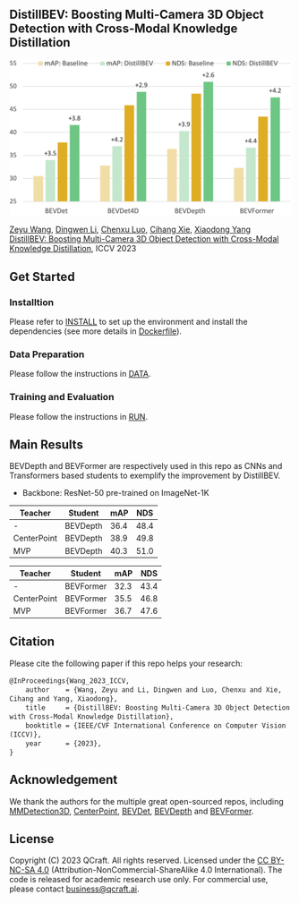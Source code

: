 ## DistillBEV: Boosting Multi-Camera 3D Object Detection with Cross-Modal Knowledge Distillation
<p align='left'>
  <img src='docs/teaser.png' width='690'/>
</p>

[Zeyu Wang](https://zw615.github.io/), [Dingwen Li](https://sites.google.com/site/dingwenli93), [Chenxu Luo](https://chenxuluo.github.io/), [Cihang Xie](https://cihangxie.github.io/), [Xiaodong Yang](https://xiaodongyang.org/) <br>
[DistillBEV: Boosting Multi-Camera 3D Object Detection with Cross-Modal Knowledge Distillation](https://arxiv.org/pdf/2309.15109.pdf), ICCV 2023 <br>

## Get Started

### Installtion
Please refer to [INSTALL](docs/INSTALL.md) to set up the environment and install the dependencies (see more details in [Dockerfile](docker/Dockerfile)).

### Data Preparation
Please follow the instructions in [DATA](docs/DATA.md).

### Training and Evaluation
Please follow the instructions in [RUN](docs/RUN.md).

## Main Results

BEVDepth and BEVFormer are respectively used in this repo as CNNs and Transformers based students to exemplify the improvement by DistillBEV. 

* Backbone: ResNet-50 pre-trained on ImageNet-1K 

| Teacher | Student | mAP | NDS |
| ------- | ------- | --- | --- |
| - | BEVDepth | 36.4	| 48.4 |
| CenterPoint | BEVDepth | 38.9	| 49.8 |
| MVP | BEVDepth | 40.3	| 51.0 |

| Teacher | Student | mAP | NDS |
| ------- | ------- | --- | --- |
| - | BEVFormer | 32.3 | 43.4 |
| CenterPoint | BEVFormer | 35.5 | 46.8 |
| MVP | BEVFormer | 36.7 | 47.6 |

## Citation
Please cite the following paper if this repo helps your research: <br>
```
@InProceedings{Wang_2023_ICCV,
    author    = {Wang, Zeyu and Li, Dingwen and Luo, Chenxu and Xie, Cihang and Yang, Xiaodong},
    title     = {DistillBEV: Boosting Multi-Camera 3D Object Detection with Cross-Modal Knowledge Distillation},
    booktitle = {IEEE/CVF International Conference on Computer Vision (ICCV)},
    year      = {2023},
}
```

## Acknowledgement
We thank the authors for the multiple great open-sourced repos, including [MMDetection3D](https://github.com/open-mmlab/mmdetection3d), [CenterPoint](https://github.com/tianweiy/CenterPoint), [BEVDet](https://github.com/HuangJunJie2017/BEVDet), [BEVDepth](https://github.com/Megvii-BaseDetection/BEVDepth) and [BEVFormer](https://github.com/fundamentalvision/BEVFormer).

## License
Copyright (C) 2023 QCraft. All rights reserved. Licensed under the [CC BY-NC-SA 4.0](https://creativecommons.org/licenses/by-nc-sa/4.0/legalcode) (Attribution-NonCommercial-ShareAlike 4.0 International). The code is released for academic research use only. For commercial use, please contact business@qcraft.ai.
